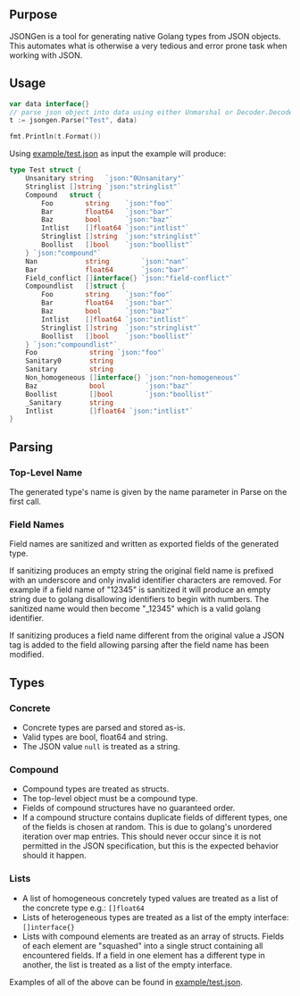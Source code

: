 ## Purpose
JSONGen is a tool for generating native Golang types from JSON objects. This automates what is otherwise a very tedious and error prone task when working with JSON.

## Usage
```go
var data interface{}
// parse json object into data using either Unmarshal or Decoder.Decode
t := jsongen.Parse("Test", data)

fmt.Println(t.Format())
```
Using [example/test.json](example/test.json) as input the example will produce:
```go
type Test struct {
	Unsanitary string   `json:"0Unsanitary"`
	Stringlist []string `json:"stringlist"`
	Compound   struct {
		Foo        string    `json:"foo"`
		Bar        float64   `json:"bar"`
		Baz        bool      `json:"baz"`
		Intlist    []float64 `json:"intlist"`
		Stringlist []string  `json:"stringlist"`
		Boollist   []bool    `json:"boollist"`
	} `json:"compound"`
	Nan            string        `json:"nan"`
	Bar            float64       `json:"bar"`
	Field_conflict []interface{} `json:"field-conflict"`
	Compoundlist   []struct {
		Foo        string    `json:"foo"`
		Bar        float64   `json:"bar"`
		Baz        bool      `json:"baz"`
		Intlist    []float64 `json:"intlist"`
		Stringlist []string  `json:"stringlist"`
		Boollist   []bool    `json:"boollist"`
	} `json:"compoundlist"`
	Foo             string `json:"foo"`
	Sanitary0       string
	Sanitary        string
	Non_homogeneous []interface{} `json:"non-homogeneous"`
	Baz             bool          `json:"baz"`
	Boollist        []bool        `json:"boollist"`
	_Sanitary       string
	Intlist         []float64 `json:"intlist"`
}
```

## Parsing
### Top-Level Name
The generated type's name is given by the name parameter in Parse on the first call.

### Field Names
Field names are sanitized and written as exported fields of the generated type.

If sanitizing produces an empty string the original field name is prefixed with an underscore and only invalid identifier characters are removed. For example if a field name of "12345" is sanitized it will produce an empty string due to golang disallowing identifiers to begin with numbers. The sanitized name would then become "_12345" which is a valid golang identifier.

If sanitizing produces a field name different from the original value a JSON tag is added to the field allowing parsing after the field name has been modified.

## Types
### Concrete
  * Concrete types are parsed and stored as-is.
  * Valid types are bool, float64 and string.
  * The JSON value `null` is treated as a string.

### Compound
  * Compound types are treated as structs.
  * The top-level object must be a compound type.
  * Fields of compound structures have no guaranteed order.
  * If a compound structure contains duplicate fields of different types, one of the fields is chosen at random. This is due to golang's unordered iteration over map entries. This should never occur since it is not permitted in the JSON specification, but this is the expected behavior should it happen.

### Lists
  * A list of homogeneous concretely typed values are treated as a list of the concrete type e.g.: `[]float64`
  * Lists of heterogeneous types are treated as a list of the empty interface: `[]interface{}`
  * Lists with compound elements are treated as an array of structs. Fields of each element are "squashed" into a single struct containing all encountered fields. If a field in one element has a different type in another, the list is treated as a list of the empty interface.

Examples of all of the above can be found in [example/test.json](example/test.json).